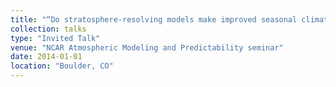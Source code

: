 ```yaml
---
title: "“Do stratosphere‐resolving models make improved seasonal climate predictions?""
collection: talks
type: "Invited Talk"
venue: "NCAR Atmospheric Modeling and Predictability seminar"
date: 2014-01-01
location: "Boulder, CO"
---
```

